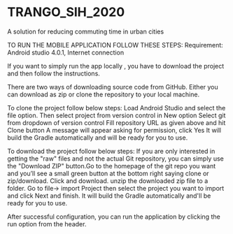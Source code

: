 # TRANGO_SIH_2020
A solution for reducing commuting time in urban cities

TO RUN THE MOBILE APPLICATION FOLLOW THESE STEPS:
Requirement: Android studio 4.0.1, Internet connection

If you want to simply run the app locally ,  you have to download the project and then follow the instructions.

There are two ways of downloading source code from GitHub. Either you can download as zip or clone the repository to your local machine.

To clone the project follow below steps:
Load Android Studio and select the file option.
Then select project from version control in New option
Select git from dropdown of version control
Fill repository URL as given above and hit Clone button
A message will appear asking for permission, click Yes
It will build the Gradle automatically and will be ready for you to use.

To download the project follow below steps:
If you are only interested in getting the "raw" files and not the actual Git repository, you can simply use the "Download ZIP" button.Go to the homepage of the git repo you want and you’ll see a small green button at the bottom right saying clone or zip/download. Click and download.
unzip the downloaded zip file to a folder.
Go to file-> import Project then select the project you want to import and click Next and finish.
It will build the Gradle automatically and'll be ready for you to use.
 
After successful configuration, you can run the application by clicking the run option from the header.
